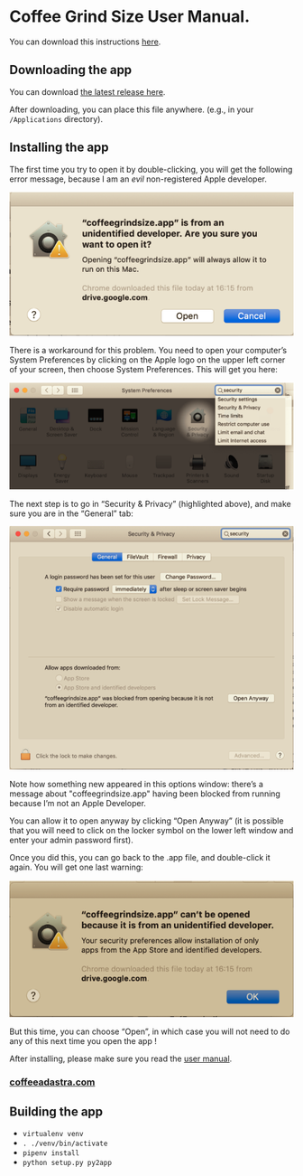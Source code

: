 # Coffee Grind Size User Manual. 

You can download this instructions [here](./Help/coffee_grind_size_installation.pdf).

## Downloading the app

You can download [the latest release here](https://github.com/jgagneastro/coffeegrindsize/releases/latest).

After downloading, you can place this file anywhere. (e.g., in your `/Applications` directory). 

## Installing the app

The first time you try to open it by double-clicking, you will get the following error message, because I am an _evil_ non-registered Apple developer.

![1](./media/1.png "1")

There is a workaround for this problem. You need to open your computer’s System Preferences by clicking on the Apple logo on the upper left corner of your screen, then choose System Preferences. This will get you here:

![3](./media/3.png "3")

The next step is to go in “Security & Privacy” (highlighted above), and make sure you are in the “General” tab:

![2](./media/2.png "2")

Note how something new appeared in this options window: there’s a message about "coffeegrindsize.app" having been blocked from running because I’m not an Apple Developer. 

You can allow it to open anyway by clicking “Open Anyway” (it is possible that you will need to click on the locker symbol on the lower left window and enter your admin password first).

Once you did this, you can go back to the .app file, and double-click it again. You will get one last warning:

![4](./media/4.png "4")

But this time, you can choose “Open”, in which case you will not need to do any of this next time you open the app !

After installing, please make sure you read the [user manual](./Help/coffee_grind_size_manual.pdf).

### [coffeeadastra.com](https://coffeeadastra.com/2019/04/07/an-app-to-measure-your-coffee-grind-size-distribution-2/)

## Building the app

- `virtualenv venv`
- `. ./venv/bin/activate`
- `pipenv install`
- `python setup.py py2app`